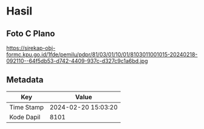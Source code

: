 # Hasil

## Foto C Plano

https://sirekap-obj-formc.kpu.go.id/1fde/pemilu/pdpr/81/03/01/10/01/8103011001015-20240218-092110--64f5db53-d742-4409-937c-d327c9c1a6bd.jpg


## Metadata

| Key        | Value               |
| ---------- | ------------------- |
| Time Stamp | 2024-02-20 15:03:20 |
| Kode Dapil | 8101                |



